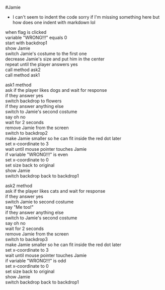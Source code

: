 #Jamie 

* I can't seem to indent the code sorry if I'm missing something here but how does one indent with markdown lol

when flag is clicked <br>
    variable "WRONG!!!" equals 0 <br>
    start with backdrop1 <br>
    show Jamie <br>
    switch Jamie's costume to the first one <br>
    decrease Jamie's size and put him in the center <br>
    repeat until the player answers yes <br>
        call method ask2 <br>
        call method ask1 <br>
        
ask1 method <br>
    ask if the player likes dogs and wait for response <br>
    if they answer yes <br>
        switch backdrop to flowers <br>
    if they answer anything else <br>
        switch to Jamie's second costume <br>
        say oh no <br>
        wait for 2 seconds <br>
        remove Jamie from the screen <br>
        switch to backdrop2 <br>
        make Jamie smaller so he can fit inside the red dot later <br>
        set x-coordinate to 3 <br>
        wait until mouse pointer touches Jamie <br>
        if variable "WRONG!!!" is even <br>
            set x-coordinate to 0 <br>
            set size back to original <br>
            show Jamie <br>
            switch backdrop back to backdrop1 <br>
            
ask2 method <br>
    ask if the player likes cats and wait for response <br>
    if they answer yes <br>
        switch Jamie to second costume <br>
        say "Me too!" <br>
    if they answer anything else <br>
        switch to Jamie's second costume <br>
        say oh no <br>
        wait for 2 seconds <br>
        remove Jamie from the screen <br>
        switch to backdrop3 <br>
        make Jamie smaller so he can fit inside the red dot later <br>
        set x-coordinate to 3 <br>
        wait until mouse pointer touches Jamie <br>
        if variable "WRONG!!!" is odd <br>
            set x-coordinate to 0 <br>
            set size back to original <br>
            show Jamie <br>
            switch backdrop back to backdrop1 <br>
